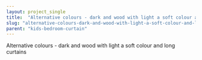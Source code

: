 ```yaml
---
layout: project_single
title:  "Alternative colours - dark and wood with light a soft colour and long curtains"
slug: "alternative-colours-dark-and-wood-with-light-a-soft-colour-and-long-curtains"
parent: "kids-bedroom-curtain"
---
```

Alternative colours - dark and wood with light a soft colour and long curtains